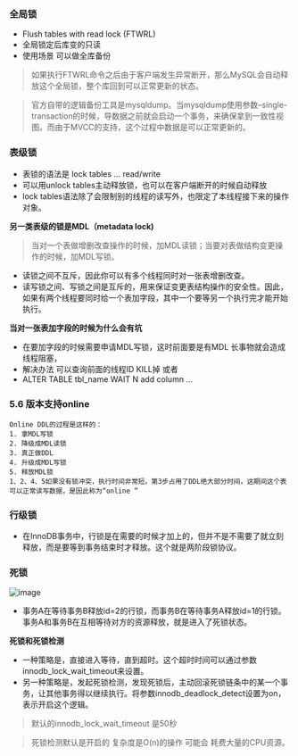 ### 全局锁
* Flush tables with read lock (FTWRL) 
* 全局锁定后库变的只读
* 使用场景 可以做全库备份
> 如果执行FTWRL命令之后由于客户端发生异常断开，那么MySQL会自动释放这个全局锁，整个库回到可以正常更新的状态。

> 官方自带的逻辑备份工具是mysqldump。当mysqldump使用参数–single-transaction的时候，导数据之前就会启动一个事务，来确保拿到一致性视图。而由于MVCC的支持，这个过程中数据是可以正常更新的。

### 表级锁

* 表锁的语法是 lock tables … read/write
* 可以用unlock tables主动释放锁，也可以在客户端断开的时候自动释放
* lock tables语法除了会限制别的线程的读写外，也限定了本线程接下来的操作对象。

**另一类表级的锁是MDL（metadata lock)**
> 当对一个表做增删改查操作的时候，加MDL读锁；当要对表做结构变更操作的时候，加MDL写锁。
* 读锁之间不互斥，因此你可以有多个线程同时对一张表增删改查。
* 读写锁之间、写锁之间是互斥的，用来保证变更表结构操作的安全性。因此，如果有两个线程要同时给一个表加字段，其中一个要等另一个执行完才能开始执行。

**当对一张表加字段的时候为什么会有坑**
* 在要加字段的时候需要申请MDL写锁，这时前面要是有MDL 长事物就会造成线程阻塞，
* 解决办法 可以查询前面的线程ID KILL掉 或者
* ALTER TABLE tbl_name WAIT N add column ... 

### 5.6 版本支持online

```
Online DDL的过程是这样的：
1. 拿MDL写锁
2. 降级成MDL读锁
3. 真正做DDL
4. 升级成MDL写锁
5. 释放MDL锁
1、2、4、5如果没有锁冲突，执行时间非常短。第3步占用了DDL绝大部分时间，这期间这个表可以正常读写数据，是因此称为“online ”
```

### 行级锁
* 在InnoDB事务中，行锁是在需要的时候才加上的，但并不是不需要了就立刻释放，而是要等到事务结束时才释放。这个就是两阶段锁协议。
### 死锁
![image](1A1F80F3D3864613933666F1CFBFC9CE)

* 事务A在等待事务B释放id=2的行锁，而事务B在等待事务A释放id=1的行锁。 事务A和事务B在互相等待对方的资源释放，就是进入了死锁状态。

**死锁和死锁检测**
* 一种策略是，直接进入等待，直到超时。这个超时时间可以通过参数innodb_lock_wait_timeout来设置。
* 另一种策略是，发起死锁检测，发现死锁后，主动回滚死锁链条中的某一个事务，让其他事务得以继续执行。将参数innodb_deadlock_detect设置为on，表示开启这个逻辑。

> 默认的innodb_lock_wait_timeout 是50秒

> 死锁检测默认是开启的 复杂度是O(n)的操作
可能会 耗费大量的CPU资源。

